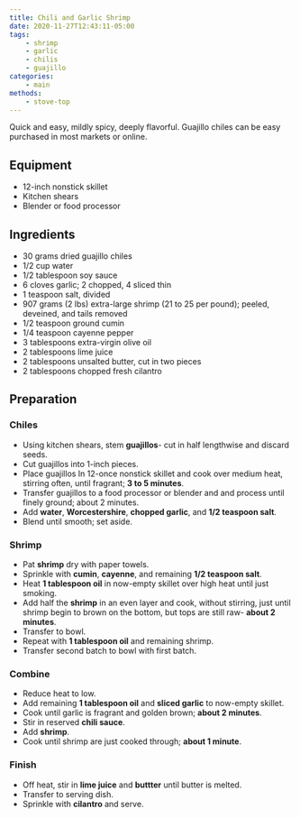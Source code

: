 ```yaml
---
title: Chili and Garlic Shrimp
date: 2020-11-27T12:43:11-05:00
tags:
    - shrimp
    - garlic
    - chilis
    - guajillo
categories: 
    - main
methods:
    - stove-top
---
```


Quick and easy, mildly spicy, deeply flavorful. Guajillo chiles can be
easy purchased in most markets or online.

## Equipment

-   12-inch nonstick skillet
-   Kitchen shears
-   Blender or food processor

## Ingredients

-   30 grams dried guajillo chiles
-   1/2 cup water
-   1/2 tablespoon soy sauce
-   6 cloves garlic; 2 chopped, 4 sliced thin
-   1 teaspoon salt, divided
-   907 grams (2 lbs) extra-large shrimp (21 to 25 per pound); peeled,
    deveined, and tails removed
-   1/2 teaspoon ground cumin
-   1/4 teaspoon cayenne pepper
-   3 tablespoons extra-virgin olive oil
-   2 tablespoons lime juice
-   2 tablespoons unsalted butter, cut in two pieces
-   2 tablespoons chopped fresh cilantro

## Preparation

### Chiles

-   Using kitchen shears, stem **guajillos**- cut in half lengthwise and
    discard seeds.
-   Cut guajillos into 1-inch pieces.
-   Place guajillos In 12-once nonstick skillet and cook over medium
    heat, stirring often, until fragrant; **3 to 5 minutes**.
-   Transfer guajillos to a food processor or blender and and process
    until finely ground; about 2 minutes.
-   Add **water**, **Worcestershire**, **chopped garlic**, and **1/2
    teaspoon salt**.
-   Blend until smooth; set aside.

### Shrimp

-   Pat **shrimp** dry with paper towels.
-   Sprinkle with **cumin**, **cayenne**, and remaining **1/2 teaspoon
    salt**.
-   Heat **1 tablespoon oil** in now-empty skillet over high heat until
    just smoking.
-   Add half the **shrimp** in an even layer and cook, without stirring,
    just until shrimp begin to brown on the bottom, but tops are still
    raw- **about 2 minutes**.
-   Transfer to bowl.
-   Repeat with **1 tablespoon oil** and remaining shrimp.
-   Transfer second batch to bowl with first batch.

### Combine

-   Reduce heat to low.
-   Add remaining **1 tablespoon oil** and **sliced garlic** to
    now-empty skillet.
-   Cook until garlic is fragrant and golden brown; **about 2 minutes**.
-   Stir in reserved **chili sauce**.
-   Add **shrimp**.
-   Cook until shrimp are just cooked through; **about 1 minute**.

### Finish

-   Off heat, stir in **lime juice** and **buttter** until butter is
    melted.
-   Transfer to serving dish.
-   Sprinkle with **cilantro** and serve.
